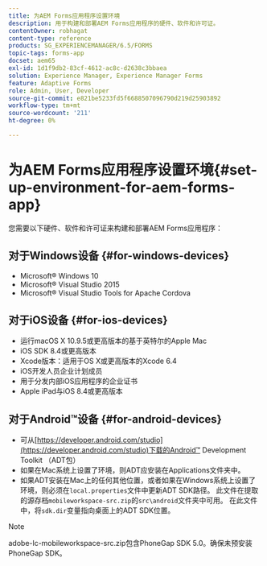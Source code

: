 ```yaml
---
title: 为AEM Forms应用程序设置环境
description: 用于构建和部署AEM Forms应用程序的硬件、软件和许可证。
contentOwner: robhagat
content-type: reference
products: SG_EXPERIENCEMANAGER/6.5/FORMS
topic-tags: forms-app
docset: aem65
exl-id: 1d1f9db2-83cf-4612-ac8c-d2638c3bbaea
solution: Experience Manager, Experience Manager Forms
feature: Adaptive Forms
role: Admin, User, Developer
source-git-commit: e821be5233fd5f6688507096790d219d25903892
workflow-type: tm+mt
source-wordcount: '211'
ht-degree: 0%

---
```


# 为AEM Forms应用程序设置环境{#set-up-environment-for-aem-forms-app}

您需要以下硬件、软件和许可证来构建和部署AEM Forms应用程序：

## 对于Windows设备 {#for-windows-devices}

* Microsoft® Windows 10
* Microsoft® Visual Studio 2015
* Microsoft® Visual Studio Tools for Apache Cordova

## 对于iOS设备 {#for-ios-devices}

* 运行macOS X 10.9.5或更高版本的基于英特尔的Apple Mac
* iOS SDK 8.4或更高版本
* Xcode版本：适用于OS X或更高版本的Xcode 6.4
* iOS开发人员企业计划成员
* 用于分发内部iOS应用程序的企业证书
* Apple iPad与iOS 8.4或更高版本

## 对于Android™设备 {#for-android-devices}

* 可从[https://developer.android.com/studio](https://developer.android.com/studio)下载的Android™ Development Toolkit （ADT包）
* 如果在Mac系统上设置了环境，则ADT应安装在Applications文件夹中。
* 如果ADT安装在Mac上的任何其他位置，或者如果在Windows系统上设置了环境，则必须在`local.properties`文件中更新ADT SDK路径。 此文件在提取的源存档`mobileworkspace-src.zip`的`src\android`文件夹中可用。 在此文件中，将`sdk.dir`变量指向桌面上的ADT SDK位置。

>[!NOTE]
>
>adobe-lc-mobileworkspace-src.zip包含PhoneGap SDK 5.0。确保未预安装PhoneGap SDK。
